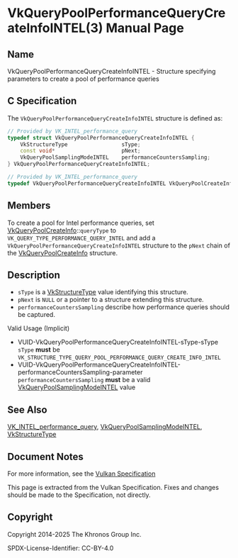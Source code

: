 # VkQueryPoolPerformanceQueryCreateInfoINTEL(3) Manual Page

## Name

VkQueryPoolPerformanceQueryCreateInfoINTEL - Structure specifying parameters to create a pool of performance queries



## [](#_c_specification)C Specification

The `VkQueryPoolPerformanceQueryCreateInfoINTEL` structure is defined as:

```c++
// Provided by VK_INTEL_performance_query
typedef struct VkQueryPoolPerformanceQueryCreateInfoINTEL {
    VkStructureType                 sType;
    const void*                     pNext;
    VkQueryPoolSamplingModeINTEL    performanceCountersSampling;
} VkQueryPoolPerformanceQueryCreateInfoINTEL;
```

```c++
// Provided by VK_INTEL_performance_query
typedef VkQueryPoolPerformanceQueryCreateInfoINTEL VkQueryPoolCreateInfoINTEL;
```

## [](#_members)Members

To create a pool for Intel performance queries, set [VkQueryPoolCreateInfo](https://registry.khronos.org/vulkan/specs/latest/man/html/VkQueryPoolCreateInfo.html)::`queryType` to `VK_QUERY_TYPE_PERFORMANCE_QUERY_INTEL` and add a `VkQueryPoolPerformanceQueryCreateInfoINTEL` structure to the `pNext` chain of the [VkQueryPoolCreateInfo](https://registry.khronos.org/vulkan/specs/latest/man/html/VkQueryPoolCreateInfo.html) structure.

## [](#_description)Description

- `sType` is a [VkStructureType](https://registry.khronos.org/vulkan/specs/latest/man/html/VkStructureType.html) value identifying this structure.
- `pNext` is `NULL` or a pointer to a structure extending this structure.
- `performanceCountersSampling` describe how performance queries should be captured.

Valid Usage (Implicit)

- [](#VUID-VkQueryPoolPerformanceQueryCreateInfoINTEL-sType-sType)VUID-VkQueryPoolPerformanceQueryCreateInfoINTEL-sType-sType  
  `sType` **must** be `VK_STRUCTURE_TYPE_QUERY_POOL_PERFORMANCE_QUERY_CREATE_INFO_INTEL`
- [](#VUID-VkQueryPoolPerformanceQueryCreateInfoINTEL-performanceCountersSampling-parameter)VUID-VkQueryPoolPerformanceQueryCreateInfoINTEL-performanceCountersSampling-parameter  
  `performanceCountersSampling` **must** be a valid [VkQueryPoolSamplingModeINTEL](https://registry.khronos.org/vulkan/specs/latest/man/html/VkQueryPoolSamplingModeINTEL.html) value

## [](#_see_also)See Also

[VK\_INTEL\_performance\_query](https://registry.khronos.org/vulkan/specs/latest/man/html/VK_INTEL_performance_query.html), [VkQueryPoolSamplingModeINTEL](https://registry.khronos.org/vulkan/specs/latest/man/html/VkQueryPoolSamplingModeINTEL.html), [VkStructureType](https://registry.khronos.org/vulkan/specs/latest/man/html/VkStructureType.html)

## [](#_document_notes)Document Notes

For more information, see the [Vulkan Specification](https://registry.khronos.org/vulkan/specs/latest/html/vkspec.html#VkQueryPoolPerformanceQueryCreateInfoINTEL)

This page is extracted from the Vulkan Specification. Fixes and changes should be made to the Specification, not directly.

## [](#_copyright)Copyright

Copyright 2014-2025 The Khronos Group Inc.

SPDX-License-Identifier: CC-BY-4.0